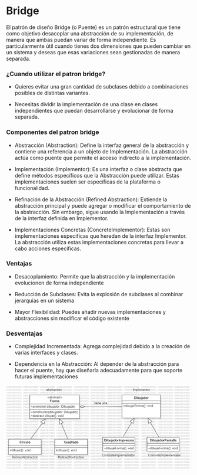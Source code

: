 # Bridge
   
El patrón de diseño Bridge (o Puente) es un patrón estructural que tiene como objetivo desacoplar una abstracción de su implementación, de manera que ambas puedan variar de forma independiente. Es particularmente útil cuando tienes dos dimensiones que pueden cambiar en un sistema y deseas que esas variaciones sean gestionadas de manera separada.


### ¿Cuando utilizar el patron bridge?

- Quieres evitar una gran cantidad de subclases debido a combinaciones posibles de distintas variantes. 

- Necesitas dividir la implementación de una clase en clases independientes que puedan desarrollarse y evolucionar de forma separada.

### Componentes del patron bridge

- Abstracción (Abstraction): Define la interfaz general de la abstracción y contiene una referencia a un objeto de Implementación. La   abstracción actúa como puente que permite el acceso indirecto a la implementación.

- Implementación (Implementor): Es una interfaz o clase abstracta que define métodos específicos que la Abstracción puede utilizar. Estas implementaciones suelen ser específicas de la plataforma o funcionalidad.

- Refinación de la Abstracción (Refined Abstraction): Extiende la abstracción principal y puede agregar o modificar el comportamiento de la abstracción. Sin embargo, sigue usando la Implementación a través de la interfaz definida en Implementor.

- Implementaciones Concretas (ConcreteImplementor): Estas son implementaciones específicas que heredan de la interfaz Implementor. La abstracción utiliza estas implementaciones concretas para llevar a cabo acciones específicas.

### Ventajas

- Desacoplamiento: Permite que la abstracción y la implementación evolucionen de forma independiente

- Reducción de Subclases: Evita la explosión de subclases al combinar jerarquías en un sistema

- Mayor Flexibilidad: Puedes añadir nuevas implementaciones y abstracciones sin modificar el código existente

### Desventajas

- Complejidad Incrementada: Agrega complejidad debido a la creación de varias interfaces y clases.

- Dependencia en la Abstracción: Al depender de la abstracción para hacer el puente, hay que diseñarla adecuadamente para que soporte futuras implementaciones

![Diagrama de clases Bridge](../../assets/BridgePattern.jpg)
